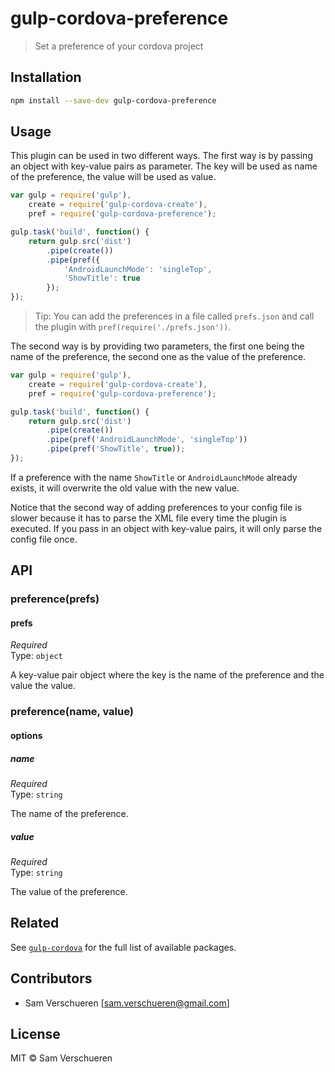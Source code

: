 # gulp-cordova-preference

> Set a preference of your cordova project

## Installation

```bash
npm install --save-dev gulp-cordova-preference
```
## Usage

This plugin can be used in two different ways. The first way is by passing an object with key-value pairs
as parameter. The key will be used as name of the preference, the value will be used as value.

```JavaScript
var gulp = require('gulp'),
    create = require('gulp-cordova-create'),
    pref = require('gulp-cordova-preference');

gulp.task('build', function() {
    return gulp.src('dist')
        .pipe(create())
        .pipe(pref({
            'AndroidLaunchMode': 'singleTop',
            'ShowTitle': true
        });
});
```

> Tip: You can add the preferences in a file called `prefs.json` and call the plugin with `pref(require('./prefs.json'))`.

The second way is by providing two parameters, the first one being the name of the preference, the second
one as the value of the preference.

```JavaScript
var gulp = require('gulp'),
    create = require('gulp-cordova-create'),
    pref = require('gulp-cordova-preference');

gulp.task('build', function() {
    return gulp.src('dist')
        .pipe(create())
        .pipe(pref('AndroidLaunchMode', 'singleTop'))
        .pipe(pref('ShowTitle', true));
});
```

If a preference with the name `ShowTitle` or `AndroidLaunchMode` already exists, it will overwrite the old value
with the new value.

Notice that the second way of adding preferences to your config file is slower because it has to parse the XML file
every time the plugin is executed. If you pass in an object with key-value pairs, it will only parse the config file
once.

## API

### preference(prefs)

#### prefs

*Required*  
Type: `object`

A key-value pair object where the key is the name of the preference and the value the value.

### preference(name, value)

#### options

##### name

*Required*  
Type: `string`

The name of the preference.

##### value

*Required*  
Type: `string`

The value of the preference.

## Related

See [`gulp-cordova`](https://github.com/SamVerschueren/gulp-cordova) for the full list of available packages.

## Contributors

- Sam Verschueren [<sam.verschueren@gmail.com>]

## License

MIT © Sam Verschueren
